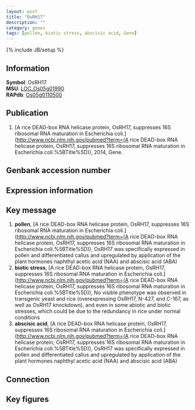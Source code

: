 ```yaml
---
layout: post
title: "OsRH17"
description: ""
category: genes
tags: [pollen, biotic stress, abscisic acid, Gene]
---
```

{% include JB/setup %}

## Information
__Symbol__: OsRH17  
__MSU__: [LOC_Os05g01990](http://rice.plantbiology.msu.edu/cgi-bin/ORF_infopage.cgi?orf=LOC_Os05g01990)  
__RAPdb__: [Os05g0110500](http://rapdb.dna.affrc.go.jp/viewer/gbrowse_details/irgsp1?name=Os05g0110500)  

## Publication
1. [A rice DEAD-box RNA helicase protein, OsRH17, suppresses 16S ribosomal RNA maturation in Escherichia coli.](http://www.ncbi.nlm.nih.gov/pubmed?term=(A rice DEAD-box RNA helicase protein, OsRH17, suppresses 16S ribosomal RNA maturation in Escherichia coli.%5BTitle%5D)), 2014, Gene.

## Genbank accession number

## Expression information

## Key message
1. __pollen__, [A rice DEAD-box RNA helicase protein, OsRH17, suppresses 16S ribosomal RNA maturation in Escherichia coli.](http://www.ncbi.nlm.nih.gov/pubmed?term=(A rice DEAD-box RNA helicase protein, OsRH17, suppresses 16S ribosomal RNA maturation in Escherichia coli.%5BTitle%5D)),  OsRH17 was specifically expressed in pollen and differentiated callus and upregulated by application of the plant hormones naphthyl acetic acid (NAA) and abscisic acid (ABA)
2. __biotic stress__, [A rice DEAD-box RNA helicase protein, OsRH17, suppresses 16S ribosomal RNA maturation in Escherichia coli.](http://www.ncbi.nlm.nih.gov/pubmed?term=(A rice DEAD-box RNA helicase protein, OsRH17, suppresses 16S ribosomal RNA maturation in Escherichia coli.%5BTitle%5D)),  No visible phenotype was observed in transgenic yeast and rice (overexpressing OsRH17, N-427, and C-167, as well as OsRH17 knockdown), and even in some abiotic and biotic stresses, which could be due to the redundancy in rice under normal conditions
3. __abscisic acid__, [A rice DEAD-box RNA helicase protein, OsRH17, suppresses 16S ribosomal RNA maturation in Escherichia coli.](http://www.ncbi.nlm.nih.gov/pubmed?term=(A rice DEAD-box RNA helicase protein, OsRH17, suppresses 16S ribosomal RNA maturation in Escherichia coli.%5BTitle%5D)),  OsRH17 was specifically expressed in pollen and differentiated callus and upregulated by application of the plant hormones naphthyl acetic acid (NAA) and abscisic acid (ABA)

## Connection

## Key figures


